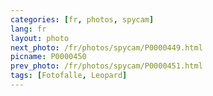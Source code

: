 ```yaml
---
categories: [fr, photos, spycam]
lang: fr
layout: photo
next_photo: /fr/photos/spycam/P0000449.html
picname: P0000450
prev_photo: /fr/photos/spycam/P0000451.html
tags: [Fotofalle, Leopard]
---
```

